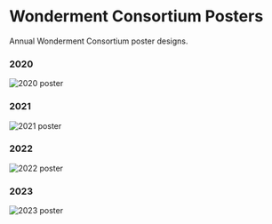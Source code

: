 # Wonderment Consortium Posters

Annual Wonderment Consortium poster designs.

### 2020
![2020 poster](https://spacegiraffedev.blob.core.windows.net/public/wonderment-consortium/poster2020-preview.png)

### 2021
![2021 poster](https://spacegiraffedev.blob.core.windows.net/public/wonderment-consortium/poster2021-preview.png)

### 2022
![2022 poster](https://spacegiraffedev.blob.core.windows.net/public/wonderment-consortium/poster2022-preview.png#)

### 2023
![2023 poster](https://spacegiraffedev.blob.core.windows.net/public/wonderment-consortium/poster2023-preview.png#)

